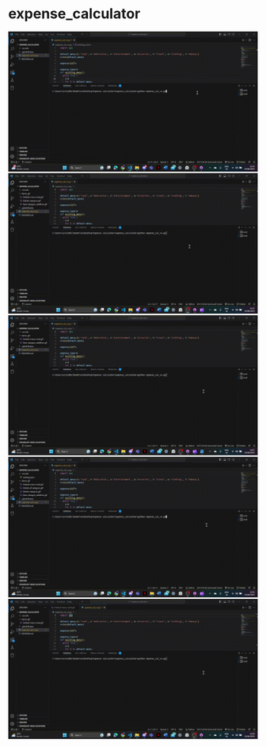 # expense_calculator
 
![](https://github.com/Ste881/expense_calculator/blob/main/demo%20gif/Default%20menu%20total.gif)
![](https://github.com/Ste881/expense_calculator/blob/main/demo%20gif/Delete%20all%20category.gif)
![](https://github.com/Ste881/expense_calculator/blob/main/demo%20gif/Delete%20category.gif)
![](https://github.com/Ste881/expense_calculator/blob/main/demo%20gif/Exit%20category.gif)
![](https://github.com/Ste881/expense_calculator/blob/main/demo%20gif/New%20category%20addition.gif)
